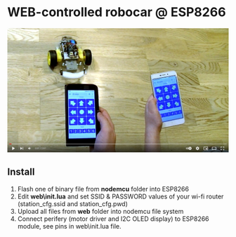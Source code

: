 # WEB-controlled robocar @ ESP8266

[![Watch the video](./screenshot01.jpg)](https://www.youtube.com/watch?v=p-rUBWuCVRU)

## Install
1. Flash one of binary file from **nodemcu** folder into ESP8266 
2. Edit **web\init.lua** and set SSID & PASSWORD values of your wi-fi router (station_cfg.ssid and station_cfg.pwd)
3. Upload all files from **web** folder into nodemcu file system
4. Connect perifery (motor driver and I2C OLED display) to ESP8266 module, see pins in web\init.lua file.
